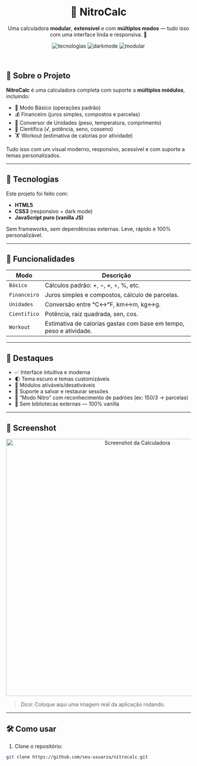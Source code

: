 <h1 align="center">🧮 NitroCalc</h1>
<p align="center">Uma calculadora <strong>modular</strong>, <strong>extensível</strong> e com <strong>múltiplos modos</strong> — tudo isso com uma interface linda e responsiva. 🚀</p>

<p align="center">
  <img src="https://img.shields.io/badge/feito%20com-%E2%9D%A4%20HTML%2FCSS%2FJS-blueviolet?style=flat" alt="tecnologias">
  <img src="https://img.shields.io/badge/Modo-Dark-%230a0a0f.svg?style=flat" alt="darkmode">
  <img src="https://img.shields.io/badge/Calculadora-Modular-green?style=flat" alt="modular">
</p>

<br>

## 🧩 Sobre o Projeto

**NitroCalc** é uma calculadora completa com suporte a **múltiplos módulos**, incluindo:

- 🧮 Modo Básico (operações padrão)
- 💰 Financeiro (juros simples, compostos e parcelas)
- 📐 Conversor de Unidades (peso, temperatura, comprimento)
- 🧠 Científica (√, potência, seno, cosseno)
- 🏋️ Workout (estimativa de calorias por atividade)

Tudo isso com um visual moderno, responsivo, acessível e com suporte a temas personalizados.

---

## 🚀 Tecnologias

Este projeto foi feito com:

- **HTML5**
- **CSS3** (responsivo + dark mode)
- **JavaScript puro (vanilla JS)**

Sem frameworks, sem dependências externas. Leve, rápido e 100% personalizável.

---

## 🎨 Funcionalidades

| Modo | Descrição |
|------|-----------|
| `Básico`     | Cálculos padrão: +, −, ×, ÷, %, etc. |
| `Financeiro` | Juros simples e compostos, cálculo de parcelas. |
| `Unidades`   | Conversão entre °C↔°F, km↔m, kg↔g. |
| `Científico` | Potência, raiz quadrada, sen, cos. |
| `Workout`    | Estimativa de calorias gastas com base em tempo, peso e atividade. |

---

## 🧠 Destaques

- ✅ Interface intuitiva e moderna
- 🌓 Tema escuro e temas customizáveis
- 🔌 Módulos ativáveis/desativáveis
- 💾 Suporte a salvar e restaurar sessões
- 🧠 “Modo Nitro” com reconhecimento de padrões (ex: 150/3 → parcelas)
- 🧪 Sem bibliotecas externas — 100% vanilla

---

## 📸 Screenshot

<p align="center">
  <img src="Assets/screenshot.png" alt="Screenshot da Calculadora" width="700">
</p>

> _Dica_: Coloque aqui uma imagem real da aplicação rodando.

---

## 🛠️ Como usar

1. Clone o repositório:

```bash
git clone https://github.com/seu-usuario/nitrocalc.git
